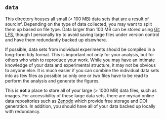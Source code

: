 ## `data`
This directory houses all small (< 100 MB) data sets that are a result of sourcinf. Depending on the type of data collected, you may want to split them up based on file type. Data larger than 
100 MB can be stored using [Git LFS](https://git-lfs.github.com/), though I personally try to avoid saving large files under version control and have them 
redundantly backed up elsewhere.

If possible, data sets from individual experiments should be compiled in a long-form tidy format. This is important not only for your analysis, but for others who wish to reproduce your work. While you may have an intimate knowledge of your data and experimental structure, it may not be obvious to anyone else. It is much easier if you can combine the individual data sets into as few files as possible so only one or two files have to be read to perform the analysis and generate the figures. 

This is **not** a place to store all of your large (> 1000 MB) data files, such as images. For accessibility of these large data sets, there are myriad online data repositories such as [Zenodo](https://zenodo.org) which provide free storage and DOI generation. In addition, you should have all of your data backed up locally with redundancy.